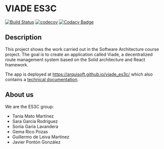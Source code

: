 # VIADE ES3C 
[![Build Status](https://travis-ci.org/Arquisoft/viade_es3c.svg?branch=master)](https://travis-ci.org/Arquisoft/viade_es3c) [![codecov](https://codecov.io/gh/Arquisoft/viade_es3c/branch/master/graph/badge.svg)](https://codecov.io/gh/Arquisoft/viade_es3c) [![Codacy Badge](https://api.codacy.com/project/badge/Grade/6ed5f250f3ea4a849db4cd369a01bb8c)](https://www.codacy.com/gh/Arquisoft/viade_es3c?utm_source=github.com&amp;utm_medium=referral&amp;utm_content=Arquisoft/viade_es3c&amp;utm_campaign=Badge_Grade)

## Description
This project shows the work carried out in the Software Architecture course project. The goal is to create an application called Viade, a decentralized route management system based on the Solid architecture and React framework.

The app is deployed at https://arquisoft.github.io/viade_es3c/ which also contains a [technical documentation](https://arquisoft.github.io/viade_es3c/docs).

## About us
We are the ES3C group:

* Tania Mato Martínez
* Sara García Rodríguez
* Sonia Garía Lavandera
* Gema Rico Pozas
* Guillermo de Leiva Martínez
* Javier Pontón González
